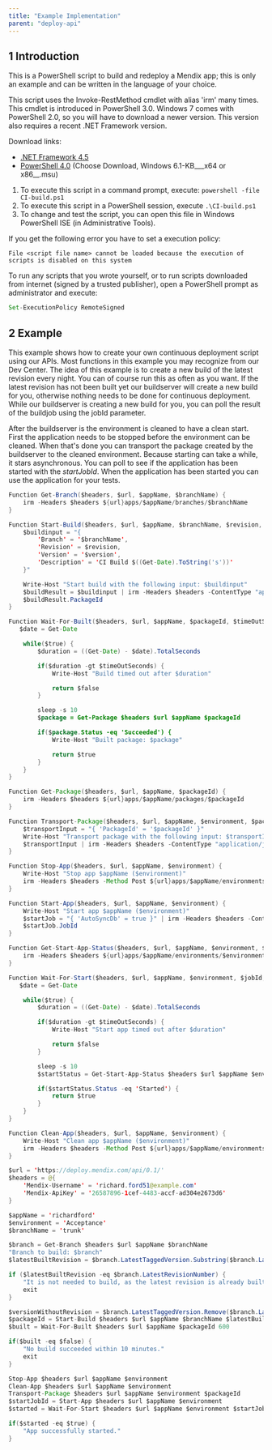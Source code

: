 ```yaml
---
title: "Example Implementation"
parent: "deploy-api"
---
```


## 1 Introduction

This is a PowerShell script to build and redeploy a Mendix app; this is only an example and can be written in the language of your choice.

This script uses the Invoke-RestMethod cmdlet with alias 'irm' many times. This cmdlet is introduced in PowerShell 3.0.
Windows 7 comes with PowerShell 2.0, so you will have to download a newer version. This version also requires a recent .NET Framework version.

Download links:

*   [.NET Framework 4.5](http://www.microsoft.com/en-us/download/details.aspx?id=30653)
*   [PowerShell 4.0](http://www.microsoft.com/en-us/download/details.aspx?id=40855) (Choose Download, Windows 6.1-KB___x64 or x86__.msu)

1.  To execute this script in a command prompt, execute: `powershell -file CI-build.ps1`
2.  To execute this script in a PowerShell session, execute `.\CI-build.ps1`
3.  To change and test the script, you can open this file in Windows PowerShell ISE (in Administrative Tools).

If you get the following error you have to set a execution policy:

`File <script file name> cannot be loaded because the execution of scripts is disabled on this system`

To run any scripts that you wrote yourself, or to run scripts downloaded from internet (signed by a trusted publisher), open a PowerShell prompt as administrator and execute:

```java
Set-ExecutionPolicy RemoteSigned
```

## 2 Example

This example shows how to create your own continuous deployment script using our APIs. Most functions in this example you may recognize from our Dev Center. The idea of this example is to create a new build of the latest revision every night. You can of course run this as often as you want. If the latest revision has not been built yet our buildserver will create a new build for you, otherwise nothing needs to be done for continuous deployment. While our buildserver is creating a new build for you, you can poll the result of the buildjob using the jobId parameter.

After the buildserver is the environment is cleaned to have a clean start. First the application needs to be stopped before the environment can be cleaned. When that's done you can transport the package created by the buildserver to the cleaned environment. Because starting can take a while, it stars asynchronous. You can poll to see if the application has been started with the _startJobId_. When the application has been started you can use the application for your tests.

```java
Function Get-Branch($headers, $url, $appName, $branchName) {
    irm -Headers $headers ${url}apps/$appName/branches/$branchName
}

Function Start-Build($headers, $url, $appName, $branchName, $revision, $version) {
    $buildinput = "{
        'Branch' = '$branchName',
        'Revision' = $revision,
        'Version' = '$version',
        'Description' = 'CI Build $((Get-Date).ToString('s'))'
    }"

    Write-Host "Start build with the following input: $buildinput"
    $buildResult = $buildinput | irm -Headers $headers -ContentType "application/json" -Method Post ${url}apps/$appName/packages/
    $buildResult.PackageId
}

Function Wait-For-Built($headers, $url, $appName, $packageId, $timeOutSeconds) {
   $date = Get-Date

    while($true) {
        $duration = ((Get-Date) - $date).TotalSeconds

        if($duration -gt $timeOutSeconds) {
            Write-Host "Build timed out after $duration"

            return $false
        }

        sleep -s 10
        $package = Get-Package $headers $url $appName $packageId

        if($package.Status -eq 'Succeeded') {
            Write-Host "Built package: $package"

            return $true
        }
    }
}

Function Get-Package($headers, $url, $appName, $packageId) {
    irm -Headers $headers ${url}apps/$appName/packages/$packageId
}

Function Transport-Package($headers, $url, $appName, $environment, $packageId) {
    $transportInput = "{ 'PackageId' = '$packageId' }"
    Write-Host "Transport package with the following input: $transportInput"
    $transportInput | irm -Headers $headers -ContentType "application/json" -Method Post ${url}apps/$appName/environments/$environment/transport
}

Function Stop-App($headers, $url, $appName, $environment) {
    Write-Host "Stop app $appName ($environment)"
    irm -Headers $headers -Method Post ${url}apps/$appName/environments/$environment/stop
}

Function Start-App($headers, $url, $appName, $environment) {
    Write-Host "Start app $appName ($environment)"
    $startJob = "{ 'AutoSyncDb' = true }" | irm -Headers $headers -ContentType "application/json" -Method Post ${url}apps/$appName/environments/$environment/start
    $startJob.JobId
}

Function Get-Start-App-Status($headers, $url, $appName, $environment, $jobId) {
    irm -Headers $headers ${url}apps/$appName/environments/$environment/start/$jobId
}

Function Wait-For-Start($headers, $url, $appName, $environment, $jobId, $timeOutSeconds) {
   $date = Get-Date

    while($true) {
        $duration = ((Get-Date) - $date).TotalSeconds

        if($duration -gt $timeOutSeconds) {
            Write-Host "Start app timed out after $duration"

            return $false
        }

        sleep -s 10
        $startStatus = Get-Start-App-Status $headers $url $appName $environment $jobId

        if($startStatus.Status -eq 'Started') {
            return $true
        }
    }
}

Function Clean-App($headers, $url, $appName, $environment) {
    Write-Host "Clean app $appName ($environment)"
    irm -Headers $headers -Method Post ${url}apps/$appName/environments/$environment/clean
}

$url = 'https://deploy.mendix.com/api/0.1/'
$headers = @{
    'Mendix-Username' = 'richard.ford51@example.com'
    'Mendix-ApiKey' = '26587896-1cef-4483-accf-ad304e2673d6'
}

$appName = 'richardford'
$environment = 'Acceptance'
$branchName = 'trunk'

$branch = Get-Branch $headers $url $appName $branchName
"Branch to build: $branch"
$latestBuiltRevision = $branch.LatestTaggedVersion.Substring($branch.LatestTaggedVersion.LastIndexOf('.') + 1)

if ($latestBuiltRevision -eq $branch.LatestRevisionNumber) {
    "It is not needed to build, as the latest revision is already built."
    exit
}

$versionWithoutRevision = $branch.LatestTaggedVersion.Remove($branch.LatestTaggedVersion.LastIndexOf('.'))
$packageId = Start-Build $headers $url $appName $branchName $latestBuiltRevision $versionWithoutRevision
$built = Wait-For-Built $headers $url $appName $packageId 600

if($built -eq $false) {
    "No build succeeded within 10 minutes."
    exit
}

Stop-App $headers $url $appName $environment
Clean-App $headers $url $appName $environment
Transport-Package $headers $url $appName $environment $packageId
$startJobId = Start-App $headers $url $appName $environment
$started = Wait-For-Start $headers $url $appName $environment $startJobId 600

if($started -eq $true) {
    "App successfully started."
}

```
